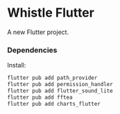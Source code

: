 # Whistle Flutter

A new Flutter project.

### Dependencies

Install:

```sh
flutter pub add path_provider
flutter pub add permission_handler
flutter pub add flutter_sound_lite
flutter pub add fftea
flutter pub add charts_flutter
```
